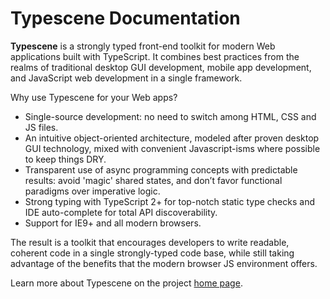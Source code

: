 # Typescene Documentation
<!-- docTitle: Typescene toolkit -->
<!-- topic: Overview -->
<!-- id: overview -->
<!-- sort: 01 -->

**Typescene** is a strongly typed front-end toolkit for modern Web applications built with TypeScript. It combines best practices from the realms of traditional desktop GUI development, mobile app development, and JavaScript web development in a single framework.

Why use Typescene for your Web apps?

* Single-source development: no need to switch among HTML, CSS and JS files.
* An intuitive object-oriented architecture, modeled after proven desktop GUI technology, mixed with convenient Javascript-isms where possible to keep things DRY.
* Transparent use of async programming concepts with predictable results: avoid 'magic' shared states, and don’t favor functional paradigms over imperative logic.
* Strong typing with TypeScript 2+ for top-notch static type checks and IDE auto-complete for total API discoverability.
* Support for IE9+ and all modern browsers.

The result is a toolkit that encourages developers to write readable, coherent code in a single strongly-typed code base, while still taking advantage of the benefits that the modern browser JS environment offers.

Learn more about Typescene on the project [home page](http://typescene.org).
